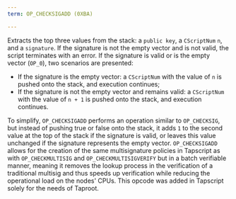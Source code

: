 ```yaml
---
term: OP_CHECKSIGADD (0XBA)

---
```

Extracts the top three values from the stack: a `public key`, a `CScriptNum` `n`, and a `signature`. If the signature is not the empty vector and is not valid, the script terminates with an error. If the signature is valid or is the empty vector (`OP_0`), two scenarios are presented:


- If the signature is the empty vector: a `CScriptNum` with the value of `n` is pushed onto the stack, and execution continues;
- If the signature is not the empty vector and remains valid: a `CScriptNum` with the value of `n + 1` is pushed onto the stack, and execution continues.

To simplify, `OP_CHECKSIGADD` performs an operation similar to `OP_CHECKSIG`, but instead of pushing true or false onto the stack, it adds `1` to the second value at the top of the stack if the signature is valid, or leaves this value unchanged if the signature represents the empty vector. `OP_CHECKSIGADD` allows for the creation of the same multisignature policies in Tapscript as with `OP_CHECKMULTISIG` and `OP_CHECKMULTISIGVERIFY` but in a batch verifiable manner, meaning it removes the lookup process in the verification of a traditional multisig and thus speeds up verification while reducing the operational load on the nodes' CPUs. This opcode was added in Tapscript solely for the needs of Taproot.